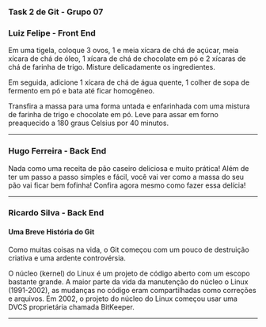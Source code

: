 ### Task 2 de Git - Grupo 07

<h3>Luiz Felipe - Front End</h3>
<p>
Em uma tigela, coloque 3 ovos, 1 e meia xícara de chá de açúcar, meia xícara de chá de óleo, 1 xícara de chá de chocolate em pó e 2 xícaras de chá de farinha de trigo. Misture delicadamente os ingredientes.
</p>
<p>
Em seguida, adicione 1 xícara de chá de água quente, 1 colher de sopa de fermento em pó e bata até ficar homogêneo.
</p>
<p>
Transfira a massa para uma forma untada e enfarinhada com uma mistura de farinha de trigo e chocolate em pó. Leve para assar em forno preaquecido a 180 graus Celsius por 40 minutos.
</p>

---

<h3>Hugo Ferreira - Back End</h3>
<p>Nada como uma receita de pão caseiro deliciosa e muito prática! Além de ter um passo a passo simples e fácil, você vai ver como a massa do seu pão vai ficar bem fofinha! Confira agora mesmo como fazer essa delícia!</p>

---

 <h3>Ricardo Silva - Back End</h3>

 <h4>Uma Breve História do Git</h4> 
 
 <p>Como muitas coisas na vida, o Git começou com um pouco de destruição criativa e uma ardente controvérsia.

O núcleo (kernel) do Linux é um projeto de código aberto com um escopo bastante grande. A maior parte da vida da manutenção do núcleo o Linux (1991-2002), as mudanças no código eram compartilhadas como correções e arquivos. Em 2002, o projeto do núcleo do Linux começou usar uma DVCS proprietária chamada BitKeeper.</p>

---
